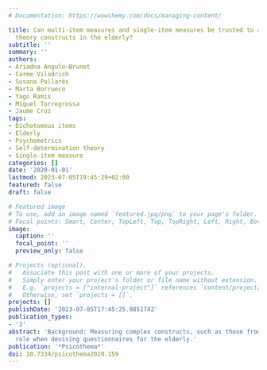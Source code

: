 ```yaml
---
# Documentation: https://wowchemy.com/docs/managing-content/

title: Can multi-item measures and single-item measures be trusted to assess self-determination
  theory constructs in the elderly?
subtitle: ''
summary: ''
authors:
- Ariadna Angulo—Brunet
- Carme Viladrich
- Susana Pallarès
- Marta Borrueco
- Yago Ramis
- Miquel Torregrossa
- Jaume Cruz
tags:
- Dichotomous items
- Elderly
- Psychometrics
- Self-determination theory
- Single-item measure
categories: []
date: '2020-01-01'
lastmod: 2023-07-05T19:45:29+02:00
featured: false
draft: false

# Featured image
# To use, add an image named `featured.jpg/png` to your page's folder.
# Focal points: Smart, Center, TopLeft, Top, TopRight, Left, Right, BottomLeft, Bottom, BottomRight.
image:
  caption: ''
  focal_point: ''
  preview_only: false

# Projects (optional).
#   Associate this post with one or more of your projects.
#   Simply enter your project's folder or file name without extension.
#   E.g. `projects = ["internal-project"]` references `content/project/deep-learning/index.md`.
#   Otherwise, set `projects = []`.
projects: []
publishDate: '2023-07-05T17:45:25.985174Z'
publication_types:
- '2'
abstract: 'Background: Measuring complex constructs, such as those from self-determination theory models, is challenging in the elderly due to the response process, particularly in collective data gathering. In order to examine this construct in physical activit settings we aimed at determining whether single-item measures were as good as pre-existing multi-item measures. For that reason, we developed seven single-item measures targeting perceived interpersonal styles, basic needs satisfaction, and well-being. Method: We gathered evidence of validity and reliability for multi-item measures and single-item measures based on a sample of 128 elderly adults. Another sample of 62 elderly adults provided test-retest reliability for the single-item measures. Results: Favourable evidence of the expected internal structure, concurrent validity, and reliability was obtained for competence-and relatedness-supportive styles, and for satisfaction of the basic psychological need of relatedness, fairly good evidence was obtained  for subjective vitality, whereas mixed evidence was obtained for autonomy-supportive style and the satisfaction of the basic psychological needs of autonomy and competence. Conclusions: Single-item measures proved to be psychometrically sound substitutes for their multi-item counterparts, but the autonomy constructs need to be reconsidered.  Furthermore the response process and consequences of testing should play a prominent
  role when devising questionnaires for the elderly.'
publication: '*Psicothema*'
doi: 10.7334/psicothema2020.159
---
```

